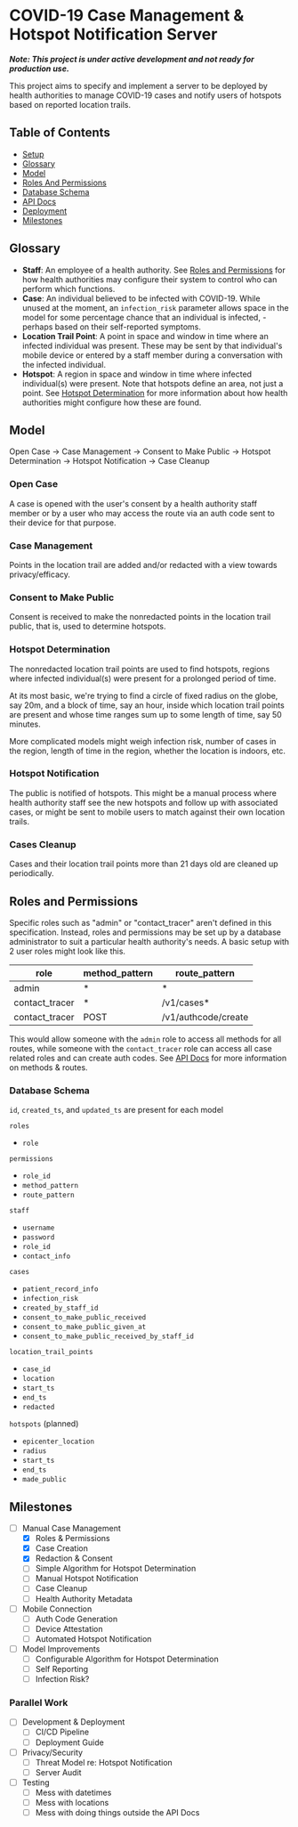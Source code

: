 # COVID-19 Case Management & Hotspot Notification Server

**_Note: This project is under active development and not ready for production use._**

This project aims to specify and implement a server to be deployed by health authorities to manage COVID-19 cases and notify users of hotspots based on reported location trails.

## Table of Contents

- [Setup](/SETUP.md)
- [Glossary](#glossary)
- [Model](#model)
- [Roles And Permissions](#roles-and-permissions)
- [Database Schema](#️database-schema)
- [API Docs](http://hotspot-notification-server.herokuapp.com/docs.html)
- [Deployment](/DEPLOYMENT.md)
- [Milestones](#️milestones)

## Glossary

- **Staff**: An employee of a health authority. See [Roles and Permissions](#roles-and-permissions) for how health authorities may configure their system to control who can perform which functions.
- **Case**: An individual believed to be infected with COVID-19. While unused at the moment, an `infection_risk` parameter allows space in the model for some percentage chance that an individual is infected, - perhaps based on their self-reported symptoms.
- **Location Trail Point**: A point in space and window in time where an infected individual was present. These may be sent by that individual's mobile device or entered by a staff member during a conversation with the infected individual.
- **Hotspot**: A region in space and window in time where infected individual(s) were present. Note that hotspots define an area, not just a point. See [Hotspot Determination](#hotspot-determination) for more information about how health authorities might configure how these are found.

## Model

Open Case -> Case Management -> Consent to Make Public -> Hotspot Determination -> Hotspot Notification -> Case Cleanup

### Open Case

A case is opened with the user's consent by a health authority staff member or by a user who may access the route via an auth code sent to their device for that purpose.

### Case Management

Points in the location trail are added and/or redacted with a view towards privacy/efficacy.

### Consent to Make Public

Consent is received to make the nonredacted points in the location trail public, that is, used to determine hotspots.

### Hotspot Determination

The nonredacted location trail points are used to find hotspots, regions where infected individual(s) were present for a prolonged period of time.

At its most basic, we're trying to find a circle of fixed radius on the globe, say 20m, and a block of time, say an hour, inside which location trail points are present and whose time ranges sum up to some length of time, say 50 minutes.

More complicated models might weigh infection risk, number of cases in the region, length of time in the region, whether the location is indoors, etc.

### Hotspot Notification

The public is notified of hotspots. This might be a manual process where health authority staff see the new hotspots and follow up with associated cases, or might be sent to mobile users to match against their own location trails.

### Cases Cleanup

Cases and their location trail points more than 21 days old are cleaned up periodically.


## Roles and Permissions

Specific roles such as "admin" or "contact_tracer" aren't defined in this specification. Instead, roles and permissions may be set up by a database administrator to suit a particular health authority's needs. A basic setup with 2 user roles might look like this.

|     role       | method_pattern |     route_pattern   |
|----------------|----------------|---------------------|
| admin          | *              | *                   |
| contact_tracer | *              | /v1/cases*          |
| contact_tracer | POST           | /v1/authcode/create |

This would allow someone with the `admin` role to access all methods for all routes, while someone with the `contact_tracer` role can access all case related roles and can create auth codes. See [API Docs](http://hotspot-notification-server.herokuapp.com/docs.html) for more information on methods & routes.

### Database Schema

`id`, `created_ts`, and `updated_ts` are present for each model

`roles`
  - `role`

`permissions`
  - `role_id`
  - `method_pattern`
  - `route_pattern`

`staff`
  - `username`
  - `password`
  - `role_id`
  - `contact_info`

`cases`
  - `patient_record_info`
  - `infection_risk`
  - `created_by_staff_id`
  - `consent_to_make_public_received`
  - `consent_to_make_public_given_at`
  - `consent_to_make_public_received_by_staff_id`

`location_trail_points`
  - `case_id`
  - `location`
  - `start_ts`
  - `end_ts`
  - `redacted`

`hotspots` (planned)
  - `epicenter_location`
  - `radius`
  - `start_ts`
  - `end_ts`
  - `made_public`

## Milestones

- [ ] Manual Case Management
  - [x] Roles & Permissions
  - [x] Case Creation
  - [x] Redaction & Consent
  - [ ] Simple Algorithm for Hotspot Determination
  - [ ] Manual Hotspot Notification
  - [ ] Case Cleanup
  - [ ] Health Authority Metadata
- [ ] Mobile Connection
  - [ ] Auth Code Generation
  - [ ] Device Attestation
  - [ ] Automated Hotspot Notification
- [ ] Model Improvements
  - [ ] Configurable Algorithm for Hotspot Determination
  - [ ] Self Reporting
  - [ ] Infection Risk?

### Parallel Work

- [ ] Development & Deployment
  - [ ] CI/CD Pipeline
  - [ ] Deployment Guide
- [ ] Privacy/Security
  - [ ] Threat Model re: Hotspot Notification
  - [ ] Server Audit
- [ ] Testing
  - [ ] Mess with datetimes
  - [ ] Mess with locations
  - [ ] Mess with doing things outside the API Docs
